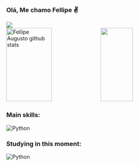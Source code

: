 ### Olá, Me chamo Fellipe ✌ 

<div align="left"> 
<a href = "mailto:cmp.1a.lipe.rodrigues246@gmail.com"> <img src="https://img.shields.io/badge/-Gmail-%23333?style=for-the-badge&logo=gmail&logoColor=white" target="_blank"></a> 
 </div>

<div align="left">  
  <img width="49%" height="195px" src="https://github-readme-stats.vercel.app/api?username=LipeRodrigues1&show_icons=true&count_private=true&hide_border=true&title_color=6495ED&icon_color=6495ED&text_color=c9d1d9&bg_color=0d1117" alt="Fellipe Augusto github stats" /> 
  <img width="41%" height="195px" src="https://github-readme-stats.vercel.app/api/top-langs/?username=LipeRodrigues1&layout=compact&hide_border=true&title_color=6495ED&text_color=6495ED&bg_color=0d1117" />
</div>

 ### Main skills:
![Python](https://img.shields.io/badge/Python-FFD43B?style=for-the-badge&logo=python&logoColor=blue) 

### Studying in this moment:
![Python](https://img.shields.io/badge/Python-FFD43B?style=for-the-badge&logo=python&logoColor=blue)



